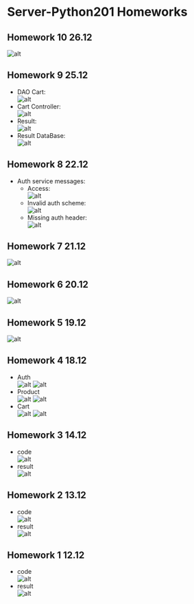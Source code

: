 # Server-Python201 Homeworks

## Homework 10 26.12
![alt](https://github.com/dsgnrr/Server-Python201/blob/main/Homework/hw10/result.png)

## Homework 9 25.12
- DAO Cart: <br>
![alt](https://github.com/dsgnrr/Server-Python201/blob/main/Homework/hw9/dao_cart.png)<br>
- Cart Controller: <br>
![alt](https://github.com/dsgnrr/Server-Python201/blob/main/Homework/hw9/cart_controller.png)<br>
- Result: <br>
![alt](https://github.com/dsgnrr/Server-Python201/blob/main/Homework/hw9/result.png)
- Result DataBase: <br>
![alt](https://github.com/dsgnrr/Server-Python201/blob/main/Homework/hw9/result_db.png)

## Homework 8 22.12
* Auth service messages: <br>
    - Access: <br>
    ![alt](https://github.com/dsgnrr/Server-Python201/blob/main/Homework/hw8/auth.png)<br>
    - Invalid auth scheme: <br>
    ![alt](https://github.com/dsgnrr/Server-Python201/blob/main/Homework/hw8/auth_err.png)<br>
    - Missing auth header: <br>
    ![alt](https://github.com/dsgnrr/Server-Python201/blob/main/Homework/hw8/auth_err2.png)

## Homework 7 21.12
![alt](https://github.com/dsgnrr/Server-Python201/blob/main/Homework/hw7/result.png)

## Homework 6 20.12
![alt](https://github.com/dsgnrr/Server-Python201/blob/main/Homework/hw6/result.png)

## Homework 5 19.12
![alt](https://github.com/dsgnrr/Server-Python201/blob/main/Homework/hw5/result.png)

## Homework 4 18.12
* Auth <br>
![alt](https://github.com/dsgnrr/Server-Python201/blob/main/Homework/hw4/auth_en.png)
![alt](https://github.com/dsgnrr/Server-Python201/blob/main/Homework/hw4/auth_uk.png)
* Product <br>
![alt](https://github.com/dsgnrr/Server-Python201/blob/main/Homework/hw4/product_en.png)
![alt](https://github.com/dsgnrr/Server-Python201/blob/main/Homework/hw4/product_uk.png)
* Cart <br>
![alt](https://github.com/dsgnrr/Server-Python201/blob/main/Homework/hw4/cart_en.png)
![alt](https://github.com/dsgnrr/Server-Python201/blob/main/Homework/hw4/cart_uk.png)

## Homework 3 14.12
* code <br>
![alt](https://github.com/dsgnrr/Server-Python201/blob/main/Homework/hw3/fraction.png)
* result <br>
![alt](https://github.com/dsgnrr/Server-Python201/blob/main/Homework/hw3/result.png)

## Homework 2 13.12
* code <br>
![alt](https://github.com/dsgnrr/Server-Python201/blob/main/Homework/hw2/code.png)
* result <br>
![alt](https://github.com/dsgnrr/Server-Python201/blob/main/Homework/hw2/result.png)

## Homework 1 12.12
* code <br>
![alt](https://github.com/dsgnrr/Server-Python201/blob/main/Homework/hw1/result.png)
* result <br>
![alt](https://github.com/dsgnrr/Server-Python201/blob/main/Homework/hw1/result2.png)
